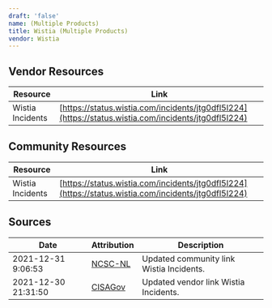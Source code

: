 ```yaml
---
draft: 'false'
name: (Multiple Products)
title: Wistia (Multiple Products)
vendor: Wistia
---
```


## Vendor Resources
| Resource | Link |
| --- | --- |
| Wistia Incidents | [https://status.wistia.com/incidents/jtg0dfl5l224](https://status.wistia.com/incidents/jtg0dfl5l224) |

## Community Resources
| Resource | Link |
| --- | --- |
| Wistia Incidents | [https://status.wistia.com/incidents/jtg0dfl5l224](https://status.wistia.com/incidents/jtg0dfl5l224) |


## Sources
| Date | Attribution | Description |
| --- | --- | --- |
| 2021-12-31 9:06:53 | [NCSC-NL](https://github.com/NCSC-NL/log4shell/blob/main/software/README.md) | Updated community link Wistia Incidents.  |
| 2021-12-30 21:31:50 | [CISAGov](https://raw.githubusercontent.com/cisagov/log4j-affected-db/develop/README.md) | Updated vendor link Wistia Incidents.  |
